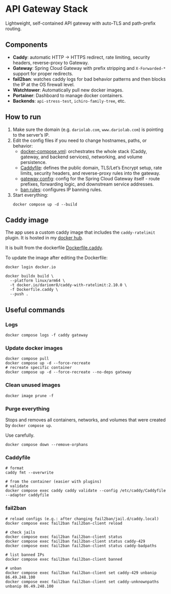 # API Gateway Stack

Lightweight, self-contained API gateway with auto-TLS and path-prefix routing.

## Components

- **Caddy**: automatic HTTP → HTTPS redirect, rate limiting, security headers, reverse-proxy to
  Gateway.
- **Gateway**: Spring Cloud Gateway with prefix stripping and `X-Forwarded-*` support for proper
  redirects.
- **fail2ban**: watches caddy logs for bad behavior patterns and then blocks the IP at the OS
  firewall level.
- **Watchtower**: Automatically pull new docker images.
- **Portainer**: Dashboard to manage docker containers.
- **Backends**: `api-stress-test`, `ichiro-family-tree`, etc.

## How to run

1. Make sure the domain (e.g. `dariolab.com`, `www.dariolab.com`) is pointing to the server’s IP.
2. Edit the config files if you need to change hostnames, paths, or behavior:
    - [docker-compose.yml](docker-compose.yml): orchestrates the whole stack (Caddy, gateway, and
      backend services),
      networking, and volume persistence.
    - [Caddyfile](Caddyfile): defines the public domain, TLS/Let’s Encrypt setup, rate limits,
      security headers, and
      reverse-proxy rules into the gateway.
    - [gateway config](src/main/resources/application.yml): config for the Spring Cloud Gateway
      itself - route
      prefixes, forwarding logic, and downstream service addresses.
    - [ban rules](fail2ban/jail.d/caddy.local): configures IP banning rules.
3. Start everything:
   ```shell
   docker compose up -d --build
   ```

## Caddy image

The app uses a custom caddy image that includes the `caddy-ratelimit` plugin. It is hosted in
my [docker hub](https://hub.docker.com/repository/docker/dariomr8/caddy-with-ratelimit/general).

It is built from the dockerfile [Dockerfile.caddy](Dockerfile.caddy).

To update the image after editing the Dockerfile:

```shell
docker login docker.io

docker buildx build \
  --platform linux/arm64 \
  -t docker.io/dariomr8/caddy-with-ratelimit:2.10.0 \
  -f Dockerfile.caddy \
  --push .
```

## Useful commands

### Logs

```shell
docker compose logs -f caddy gateway
```

### Update docker images

```shell
docker compose pull
docker compose up -d --force-recreate
# recreate specific container
docker compose up -d --force-recreate --no-deps gateway
```

### Clean unused images

```shell
docker image prune -f
```

### Purge everything

Stops and removes all containers, networks, and volumes that were created by `docker compose up`.

Use carefully.

```shell
docker compose down --remove-orphans
```

### Caddyfile

```shell
# format
caddy fmt --overwrite

# from the container (easier with plugins)
# validate
docker compose exec caddy caddy validate --config /etc/caddy/Caddyfile --adapter caddyfile
```

### fail2ban

```shell
# reload configs (e.g.: after changing fail2ban/jail.d/caddy.local)
docker compose exec fail2ban fail2ban-client reload

# check jails
docker compose exec fail2ban fail2ban-client status
docker compose exec fail2ban fail2ban-client status caddy-429
docker compose exec fail2ban fail2ban-client status caddy-badpaths

# list banned IPs
docker compose exec fail2ban fail2ban-client banned

# unban
docker compose exec fail2ban fail2ban-client set caddy-429 unbanip 86.49.248.100
docker compose exec fail2ban fail2ban-client set caddy-unknownpaths unbanip 86.49.248.100
```